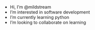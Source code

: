 - Hi, I’m @mildstream
- I’m interested in software development
- I’m currently learning python
- I’m looking to collaborate on learning

<!---
mildstream/mildstream is a special repository because its `README.md` (this file) appears on your GitHub profile.
You can click the Preview link to take a look at your changes.
--->
